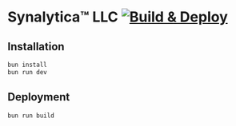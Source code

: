 # Synalytica&trade; LLC [![Build & Deploy](https://github.com/Synalytica/synalytica.github.io/actions/workflows/deploy.yml/badge.svg)](https://github.com/Synalytica/synalytica.github.io/actions/workflows/deploy.yml)

## Installation

```bash
bun install
bun run dev
```

## Deployment

```bash
bun run build
```
